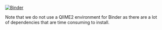 [![Binder](https://mybinder.org/badge_logo.svg)](https://mybinder.org/v2/gh/gibsramen/parameterizing-songbird-demo/HEAD)

Note that we do not use a QIIME2 environment for Binder as there are a lot of dependencies that are time consuming to install.
